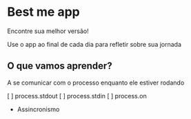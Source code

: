 # Best me app

Encontre sua melhor versão!

Use o app ao final de cada dia para refletir sobre sua jornada

## O que vamos aprender?

A se comunicar com o processo enquanto ele estiver rodando

[ ] process.stdout
[ ] process.stdin
[ ] process.on

* Assincronismo